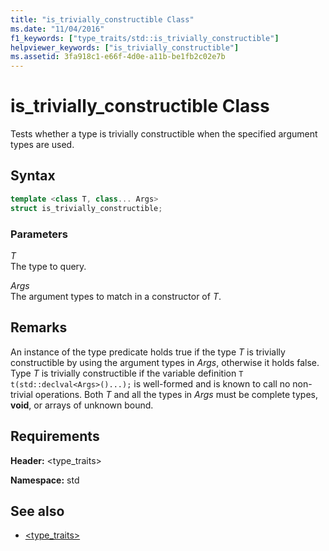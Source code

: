 ```yaml
---
title: "is_trivially_constructible Class"
ms.date: "11/04/2016"
f1_keywords: ["type_traits/std::is_trivially_constructible"]
helpviewer_keywords: ["is_trivially_constructible"]
ms.assetid: 3fa918c1-e66f-4d0e-a11b-be1fb2c02e7b
---
```

# is_trivially_constructible Class

Tests whether a type is trivially constructible when the specified argument types are used.

## Syntax

```cpp
template <class T, class... Args>
struct is_trivially_constructible;
```

### Parameters

*T*<br/>
The type to query.

*Args*<br/>
The argument types to match in a constructor of *T*.

## Remarks

An instance of the type predicate holds true if the type *T* is trivially constructible by using the argument types in *Args*, otherwise it holds false. Type *T* is trivially constructible if the variable definition `T t(std::declval<Args>()...);` is well-formed and is known to call no non-trivial operations. Both *T* and all the types in *Args* must be complete types, **void**, or arrays of unknown bound.

## Requirements

**Header:** \<type_traits>

**Namespace:** std

## See also

- [<type_traits>](../standard-library/type-traits.md)
